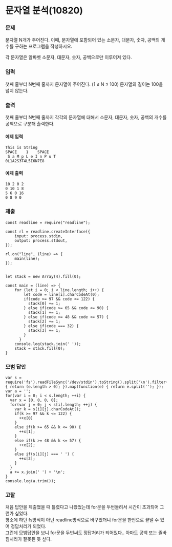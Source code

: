 # 문자열 분석(10820)

### 문제

문자열 N개가 주어진다. 이때, 문자열에 포함되어 있는 소문자, 대문자, 숫자, 공백의 개수를 구하는 프로그램을 작성하시오.<br>

각 문자열은 알파벳 소문자, 대문자, 숫자, 공백으로만 이루어져 있다.<br>

### 입력

첫째 줄부터 N번째 줄까지 문자열이 주어진다. (1 ≤ N ≤ 100) 문자열의 길이는 100을 넘지 않는다.<br>

### 출력

첫째 줄부터 N번째 줄까지 각각의 문자열에 대해서 소문자, 대문자, 숫자, 공백의 개수를 공백으로 구분해 출력한다.<br>

#### 예제 입력

```
This is String
SPACE    1    SPACE
 S a M p L e I n P u T
0L1A2S3T4L5I6N7E8
```

#### 예제 출력

```
10 2 0 2
0 10 1 8
5 6 0 16
0 8 9 0
```

### 제출

```
const readline = require("readline");

const rl = readline.createInterface({
    input: process.stdin,
    output: process.stdout,
});

rl.on("line", (line) => {
    main(line);
});


let stack = new Array(4).fill(0);

const main = (line) => {
    for (let i = 0; i < line.length; i++) {
        let code = line[i].charCodeAt(0);
        if(code >= 97 && code <= 122) {
          stack[0] += 1;
        } else if(code >= 65 && code <= 90) {
          stack[1] += 1;
        } else if(code >= 48 && code <= 57) {
          stack[2] += 1;
        } else if(code === 32) {
          stack[3] += 1;
        }
      }
    console.log(stack.join(' '));
    stack = stack.fill(0);
}
```

### 모범 답안

```
var s = require('fs').readFileSync('/dev/stdin').toString().split('\n').filter(function(e) { return (e.length > 0); }).map(function(e) { return e.split(''); });
var a = '';
for(var i = 0; i < s.length; ++i) {
  var x = [0, 0, 0, 0];
  for(var j = 0; j < s[i].length; ++j) {
    var k = s[i][j].charCodeAt();
    if(k >= 97 && k <= 122) {
      ++x[0]
    }
    else if(k >= 65 && k <= 90) {
      ++x[1];
    }
    else if(k >= 48 && k <= 57) {
      ++x[2];
    }
    else if(s[i][j] === ' ') {
      ++x[3];
    }
  }
  a += x.join(' ') + '\n';
}
console.log(a.trim());
```

### 고찰

처음 답안을 제출했을 때 틀렸다고 나왔었는데 for문을 두번돌려서 시간이 초과되어 그런가 싶었다.<br>
평소에 하던 fs방식이 아닌 readline방식으로 바꾸었더니 for문을 한번으로 끝낼 수 있어 정답처리가 되었다.<br>
그런데 모범답안을 보니 for문을 두번써도 정답처리가 되어있다.. 아마도 공백 또는 줄바뀜처리가 잘못된 듯 싶다.<br>
